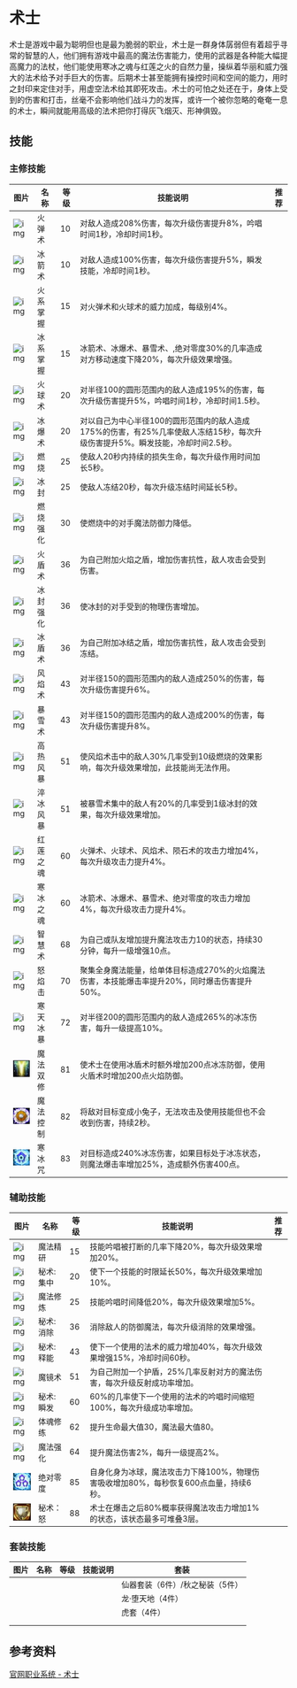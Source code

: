 # 术士

术士是游戏中最为聪明但也是最为脆弱的职业，术士是一群身体孱弱但有着超乎寻常的智慧的人，他们拥有游戏中最高的魔法伤害能力，使用的武器是各种能大幅提高魔力的法杖，他们能使用寒冰之魂与红莲之火的自然力量，操纵着华丽和威力强大的法术给予对手巨大的伤害。后期术士甚至能拥有操控时间和空间的能力，用时之封印来定住对手，用虚空法术给其即死攻击。术士的可怕之处还在于，身体上受到的伤害和打击，丝毫不会影响他们战斗力的发挥，或许一个被你忽略的奄奄一息的术士，瞬间就能用高级的法术把你打得灰飞烟灭、形神俱毁。

## 技能

### 主修技能

| 图片                                                         | 名称     | 等级 | 技能说明                                                     | 推荐 |
| ------------------------------------------------------------ | -------- | ---- | ------------------------------------------------------------ | ---- |
| ![img](http://ossweb-img.qq.com/images/ffo/a20090501index/newerData/newer_128.jpg) | 火弹术   | 10   | 对敌人造成208%伤害，每次升级伤害提升8%，吟唱时间1秒，冷却时间1秒。 |      |
| ![img](http://ossweb-img.qq.com/images/ffo/a20090501index/newerData/newer_129.jpg) | 冰箭术   | 10   | 对敌人造成100%伤害，每次升级伤害提升5%，瞬发技能，冷却时间1秒。 |      |
| ![img](http://ossweb-img.qq.com/images/ffo/a20090501index/newerData/newer_130.jpg) | 火系掌握 | 15   | 对火弹术和火球术的威力加成，每级别4%。                       |      |
| ![img](http://ossweb-img.qq.com/images/ffo/a20090501index/newerData/newer_131.jpg) | 冰系掌握 | 15   | 冰箭术、冰爆术、暴雪术、,绝对零度30%的几率造成对方移动速度下降20%，每次升级效果增强。 |      |
| ![img](http://ossweb-img.qq.com/images/ffo/a20090501index/newerData/newer_132.jpg) | 火球术   | 20   | 对半径100的圆形范围内的敌人造成195%的伤害，每次升级伤害提升5%，吟唱时间1秒，冷却时间1.5秒。 |      |
| ![img](http://ossweb-img.qq.com/images/ffo/a20090501index/newerData/newer_133.jpg) | 冰爆术   | 20   | 对以自己为中心半径100的圆形范围内的敌人造成175%的伤害，有25%几率使敌人冻结15秒，每次升级伤害提升5%。瞬发技能，冷却时间2.5秒。 |      |
| ![img](http://ossweb-img.qq.com/images/ffo/a20090501index/newerData/newer_134.jpg) | 燃烧     | 25   | 使敌人20秒内持续的损失生命，每次升级作用时间加长5秒。        |      |
| ![img](http://ossweb-img.qq.com/images/ffo/a20090501index/newerData/newer_135.jpg) | 冰封     | 25   | 使敌人冻结20秒，每次升级冻结时间延长5秒。                    |      |
| ![img](http://ossweb-img.qq.com/images/ffo/a20090501index/newerData/newer_136.jpg) | 燃烧强化 | 30   | 使燃烧中的对手魔法防御力降低。                               |      |
| ![img](http://ossweb-img.qq.com/images/ffo/a20090501index/newerData/newer_137.jpg) | 火盾术   | 36   | 为自己附加火焰之盾，增加伤害抗性，敌人攻击会受到伤害。       |      |
| ![img](http://ossweb-img.qq.com/images/ffo/a20090501index/newerData/newer_138.jpg) | 冰封强化 | 36   | 使冰封的对手受到的物理伤害增加。                             |      |
| ![img](http://ossweb-img.qq.com/images/ffo/a20090501index/newerData/newer_139.jpg) | 冰盾术   | 36   | 为自己附加冰结之盾，增加伤害抗性，敌人攻击会受到冻结。       |      |
| ![img](http://ossweb-img.qq.com/images/ffo/a20090501index/newerData/newer_140.jpg) | 风焰术   | 43   | 对半径150的圆形范围内的敌人造成250%的伤害，每次升级伤害提升6%。 |      |
| ![img](http://ossweb-img.qq.com/images/ffo/a20090501index/newerData/newer_141.jpg) | 暴雪术   | 43   | 对半径150的圆形范围内的敌人造成200%的伤害，每次升级伤害提升8%。 |      |
| ![img](http://ossweb-img.qq.com/images/ffo/a20090501index/newerData/newer_142.jpg) | 高热风暴 | 51   | 使风焰术击中的敌人30%几率受到10级燃烧的效果影响，每次升级效果增加，此技能尚无法作用。 |      |
| ![img](http://ossweb-img.qq.com/images/ffo/a20090501index/newerData/newer_143.jpg) | 淬冰风暴 | 51   | 被暴雪术集中的敌人有20%的几率受到1级冰封的效果，每次升级效果增加。 |      |
| ![img](http://ossweb-img.qq.com/images/ffo/a20090501index/newerData/newer_144.jpg) | 红莲之魂 | 60   | 火弹术、火球术、风焰术、陨石术的攻击力增加4%，每次升级攻击力提升4%。 |      |
| ![img](http://ossweb-img.qq.com/images/ffo/a20090501index/newerData/newer_145.jpg) | 寒冰之魂 | 60   | 冰箭术、冰爆术、暴雪术、绝对零度的攻击力增加4%，每次升级攻击力提升4%。 |      |
| ![img](http://ossweb-img.qq.com/images/ffo/a20090501index/newerData/newer_146.jpg) | 智慧术   | 68   | 为自己或队友增加提升魔法攻击力10的状态，持续30分钟，每升一级增强10点。 |      |
| ![img](http://ossweb-img.qq.com/images/ffo/a20090501index/newerData/newer_147.jpg) | 怒焰击   | 70   | 聚集全身魔法能量，给单体目标造成270%的火焰魔法伤害，本技能爆击率提升20%，同时爆击伤害提升50%。 |      |
| ![img](http://ossweb-img.qq.com/images/ffo/a20090501index/newerData/newer_148.jpg) | 寒天冰暴 | 72   | 对半径200的圆形范围内的敌人造成265%的冰冻伤害，每升一级提高10%。 |      |
| ![img](/static/images/game/zhiye/j21.jpg)                    | 魔法双修 | 81   | 使术士在使用冰盾术时额外增加200点冰冻防御，使用火盾术时增加200点火焰防御。 |      |
| ![img](/static/images/game/zhiye/j22.jpg)                    | 魔法控制 | 82   | 将敌对目标变成小兔子，无法攻击及使用技能但也不会收到伤害，持续2秒。 |      |
| ![img](/static/images/game/zhiye/j23.jpg)                    | 寒冰咒   | 83   | 对目标造成240%冰冻伤害，如果目标处于冰冻状态，则魔法爆击率增加25%，造成额外伤害400点。 |      |

### 辅助技能

| 图片                                                         | 名称      | 等级 | 技能说明                                                     | 推荐 |
| ------------------------------------------------------------ | --------- | ---- | ------------------------------------------------------------ | ---- |
| ![img](http://ossweb-img.qq.com/images/ffo/a20090501index/newerData/newer_149.jpg) | 魔法精研  | 15   | 技能吟唱被打断的几率下降20%，每次升级效果增加20%。           |      |
| ![img](http://ossweb-img.qq.com/images/ffo/a20090501index/newerData/newer_150.jpg) | 秘术:集中 | 20   | 使下一个技能的时限延长50%，每次升级效果增加10%。             |      |
| ![img](http://ossweb-img.qq.com/images/ffo/a20090501index/newerData/newer_151.jpg) | 魔法修炼  | 25   | 技能吟唱时间降低20%，每次升级效果增加5%。                    |      |
| ![img](http://ossweb-img.qq.com/images/ffo/a20090501index/newerData/newer_152.jpg) | 秘术:消除 | 36   | 消除敌人的防御魔法，每次升级消除的效果增强。                 |      |
| ![img](http://ossweb-img.qq.com/images/ffo/a20090501index/newerData/newer_153.jpg) | 秘术:释能 | 43   | 使下一个使用的法术的威力增加40%，每次升级效果增强15%，冷却时间60秒。 |      |
| ![img](http://ossweb-img.qq.com/images/ffo/a20090501index/newerData/newer_154.jpg) | 魔镜术    | 51   | 为自己附加一个护盾，25%几率反射对方的魔法伤害，每次升级反射成功率增加。 |      |
| ![img](http://ossweb-img.qq.com/images/ffo/a20090501index/newerData/newer_155.jpg) | 秘术:瞬发 | 60   | 60%的几率使下一个使用的法术的吟唱时间缩短100%，每次升级成功率增加。 |      |
| ![img](http://ossweb-img.qq.com/images/ffo/a20090501index/newerData/newer_156.jpg) | 体魂修练  | 62   | 提升生命最大值30，魔法最大值80。                             |      |
| ![img](http://ossweb-img.qq.com/images/ffo/a20090501index/newerData/newer_157.jpg) | 魔法强化  | 64   | 提升魔法伤害2%，每升一级提高2%。                             |      |
| ![img](/static/images/game/zhiye/j24.jpg)                    | 绝对零度  | 85   | 自身化身为冰球，魔法攻击力下降100%，物理伤害吸收增加80%，每秒恢复600点血量，持续6秒。 |      |
| ![img](/static/images/game/zhiye/j25.jpg)                    | 秘术：怒  | 88   | 术士在爆击之后80%概率获得魔法攻击力增加1%的状态，该状态最多可堆叠3层。 |      |

### 套装技能

| 图片 | 名称 | 等级 | 技能说明 | 套装                            |
| ---- | ---- | ---- | -------- | ------------------------------- |
|      |      |      |          | 仙器套装（6件）/秋之秘装（5件） |
|      |      |      |          | 龙·堕天地（4件）                |
|      |      |      |          | 虎套（4件）                     |
|      |      |      |          |                                 |
|      |      |      |          |                                 |

## 参考资料

[官网职业系统 - 术士](http://ffo.qq.com/new/newerData/ss.htm)